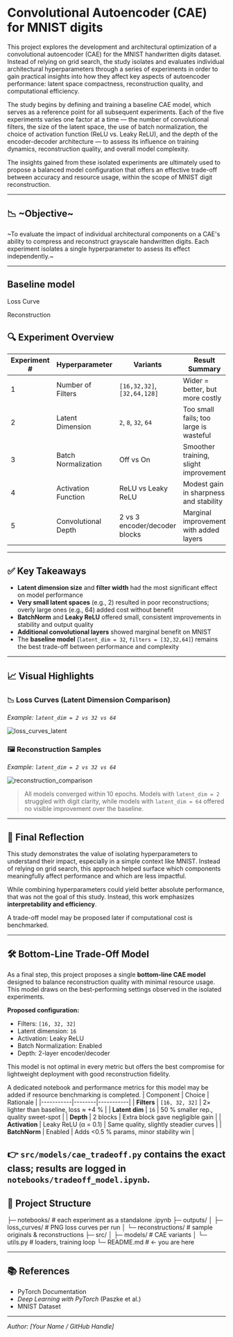 # Convolutional Autoencoder (CAE) for MNIST digits

This project explores the development and architectural optimization of a convolutional autoencoder (CAE) for the MNIST handwritten digits dataset. Instead of relying on grid search, the study isolates and evaluates individual architectural hyperparameters through a series of experiments in order to gain practical insights into how they affect key aspects of autoencoder performance: latent space compactness, reconstruction quality, and computational efficiency. 

The study begins by defining and training a baseline CAE model, which serves as a reference point for all subsequent experiments. Each of the five experiments varies one factor at a time — the number of convolutional filters, the size of the latent space, the use of batch normalization, the choice of activation function (ReLU vs. Leaky ReLU), and the depth of the encoder-decoder architecture — to assess its influence on training dynamics, reconstruction quality, and overall model complexity.

The insights gained from these isolated experiments are ultimately used to propose a balanced model configuration that offers an effective trade-off between accuracy and resource usage, within the scope of MNIST digit reconstruction.

---

## 📉 ~Objective~

~To evaluate the impact of individual architectural components on a CAE's ability to compress and reconstruct grayscale handwritten digits. Each experiment isolates a single hyperparameter to assess its effect independently.~

---

## Baseline model

Loss Curve

Reconstruction

## 🔍 Experiment Overview

| Experiment # | Hyperparameter         | Variants                                  | Result Summary                            | Notebook Link |
|--------------|-------------------------|-------------------------------------------|-------------------------------------------|----------------|
| 1            | Number of Filters       | `[16,32,32]`, `[32,64,128]`               | Wider = better, but more costly           | [filters](notebooks/experiment_1_filters.ipynb) |
| 2            | Latent Dimension        | `2`, `8`, `32`, `64`                      | Too small fails; too large is wasteful    | [latent](notebooks/experiment_2_latent_dim.ipynb) |
| 3            | Batch Normalization     | Off vs On                                 | Smoother training, slight improvement     | [batchnorm](notebooks/experiment_3_batchnorm.ipynb) |
| 4            | Activation Function     | ReLU vs Leaky ReLU                        | Modest gain in sharpness and stability    | [activation](notebooks/experiment_4_activation.ipynb) |
| 5            | Convolutional Depth     | 2 vs 3 encoder/decoder blocks             | Marginal improvement with added layers    | [depth](notebooks/experiment_5_depth.ipynb) |


---

## ✅ Key Takeaways

- **Latent dimension size** and **filter width** had the most significant effect on model performance
- **Very small latent spaces** (e.g., 2) resulted in poor reconstructions; overly large ones (e.g., 64) added cost without benefit
- **BatchNorm** and **Leaky ReLU** offered small, consistent improvements in stability and output quality
- **Additional convolutional layers** showed marginal benefit on MNIST
- The **baseline model** (`latent_dim = 32`, `filters = [32,32,64]`) remains the best trade-off between performance and complexity

---

## 📈 Visual Highlights

### 📉 Loss Curves (Latent Dimension Comparison)
*Example: `latent_dim = 2 vs 32 vs 64`*

![loss_curves_latent](outputs/summary/latent_loss_curve.png)

### 🖼️ Reconstruction Samples
*Example: `latent_dim = 2 vs 32 vs 64`*

![reconstruction_comparison](outputs/summary/latent_reconstruction.png)

> All models converged within 10 epochs. Models with `latent_dim = 2` struggled with digit clarity, while models with `latent_dim = 64` offered no visible improvement over the baseline.

---

## 🧠 Final Reflection

This study demonstrates the value of isolating hyperparameters to understand their impact, especially in a simple context like MNIST. Instead of relying on grid search, this approach helped surface which components meaningfully affect performance and which are less impactful.

While combining hyperparameters could yield better absolute performance, that was not the goal of this study. Instead, this work emphasizes **interpretability and efficiency**.

A trade-off model may be proposed later if computational cost is benchmarked.

---

## 🛠️ Bottom-Line Trade-Off Model

As a final step, this project proposes a single **bottom-line CAE model** designed to balance reconstruction quality with minimal resource usage. This model draws on the best-performing settings observed in the isolated experiments.

**Proposed configuration:**
- Filters: `[16, 32, 32]`
- Latent dimension: `16`
- Activation: Leaky ReLU
- Batch Normalization: Enabled
- Depth: 2-layer encoder/decoder

This model is not optimal in every metric but offers the best compromise for lightweight deployment with good reconstruction fidelity.

A dedicated notebook and performance metrics for this model may be added if resource benchmarking is completed.
| Component | Choice | Rationale |
|-----------|--------|-----------|
| **Filters** | `[16, 32, 32]` | 2× lighter than baseline, loss ≈ +4 % |
| **Latent dim** | `16` | 50 % smaller rep., quality sweet-spot |
| **Depth** | 2 blocks | Extra block gave negligible gain |
| **Activation** | Leaky ReLU (α = 0.1) | Same quality, slightly steadier curves |
| **BatchNorm** | Enabled | Adds <0.5 % params, minor stability win |

👉 `src/models/cae_tradeoff.py` contains the exact class; results are logged in `notebooks/tradeoff_model.ipynb`.
---

## 🔧 Project Structure

├─ notebooks/ # each experiment as a standalone .ipynb
├─ outputs/
│ ├─ loss_curves/ # PNG loss curves per run
│ └─ reconstructions/ # sample originals & reconstructions
├─ src/
│ ├─ models/ # CAE variants
│ └─ utils.py # loaders, training loop
└─ README.md # ← you are here

---

## 📚 References

- PyTorch Documentation  
- *Deep Learning with PyTorch* (Paszke et al.)  
- MNIST Dataset

---

*Author: [Your Name / GitHub Handle]*
